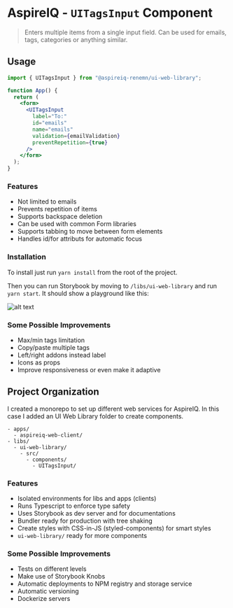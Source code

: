 # AspireIQ - `UITagsInput` Component

> Enters multiple items from a single input field. Can be used for emails, tags, categories or anything similar.

## Usage

```jsx
import { UITagsInput } from "@aspireiq-renemn/ui-web-library";

function App() {
  return (
    <form>
      <UITagsInput
        label="To:"
        id="emails"
        name="emails"
        validation={emailValidation}
        preventRepetition={true}
      />
    </form>
  );
}
```

### Features

- Not limited to emails
- Prevents repetition of items
- Supports backspace deletion
- Can be used with common Form libraries
- Supports tabbing to move between form elements
- Handles id/for attributs for automatic focus

### Installation

To install just run `yarn install` from the root of the project.

Then you can run Storybook by moving to `/libs/ui-web-library` and run `yarn start`. It should show a playground like this:

![alt text](https://user-images.githubusercontent.com/106011/87277303-a5e43380-c4a7-11ea-8737-699d6b37295f.png "Storybook")

### Some Possible Improvements

- Max/min tags limitation
- Copy/paste multiple tags
- Left/right addons instead label
- Icons as props
- Improve responsiveness or even make it adaptive

## Project Organization

I created a monorepo to set up different web services for AspireIQ. In this case I added an UI Web Library folder to create components.

```
- apps/
  - aspireiq-web-client/
- libs/
  - ui-web-library/
    - src/
      - components/
        - UITagsInput/
```

### Features

- Isolated environments for libs and apps (clients)
- Runs Typescript to enforce type safety
- Uses Storybook as dev server and for documentations
- Bundler ready for production with tree shaking
- Create styles with CSS-in-JS (styled-components) for smart styles
- `ui-web-library/` ready for more components

### Some Possible Improvements

- Tests on different levels
- Make use of Storybook Knobs
- Automatic deployments to NPM registry and storage service
- Automatic versioning
- Dockerize servers

